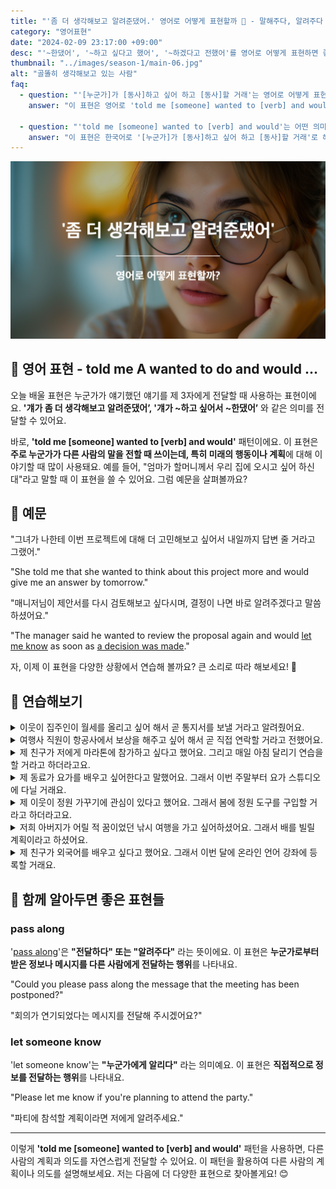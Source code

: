 ```yaml
---
title: "'좀 더 생각해보고 알려준댔어.' 영어로 어떻게 표현할까 🤔 - 말해주다, 알려주다 영어로"
category: "영어표현"
date: "2024-02-09 23:17:00 +09:00"
desc: "'~한댔어', '~하고 싶다고 했어', '~하겠다고 전했어'를 영어로 어떻게 표현하면 좋을까요? '그가 계획을 변경하고 싶다고 했어', '그녀가 의견을 다시 정리해서 알려주겠다고 전했어' 등을 영어로 표현하는 법을 배워봅시다. 다양한 예문을 통해서 연습하고 본인의 표현으로 만들어 보세요."
thumbnail: "../images/season-1/main-06.jpg"
alt: "골똘히 생각해보고 있는 사람"
faq:
  - question: "'[누군가]가 [동사]하고 싶어 하고 [동사]할 거래'는 영어로 어떻게 표현하나요?"
    answer: "이 표현은 영어로 'told me [someone] wanted to [verb] and would [verb]'로 표현할 수 있습니다. 예를 들어, '상사가 사라가 사직하고 싶어 하며 다음 주에 사직서를 제출할 거라고 했어'는 'My boss told me Sarah wanted to resign and would submit her letter next week'로 표현할 수 있습니다."

  - question: "'told me [someone] wanted to [verb] and would'는 어떤 의미인가요?"
    answer: "이 표현은 한국어로 '[누군가]가 [동사]하고 싶어 하고 [동사]할 거래'로 해석할 수 있습니다. 누군가의 의도나 계획을 간접적으로 전달할 때 사용되며, 미래의 행동이나 계획에 대해 이야기할 때 많이 쓰입니다."
---
```


![좀 더 생각해보고 알려준댔어 영어표현](../images/season-1/main-06.jpg)

## 🌟 영어 표현 - told me A wanted to do and would ...

오늘 배울 표현은 누군가가 얘기했던 얘기를 제 3자에게 전달할 때 사용하는 표현이에요. **'걔가 좀 더 생각해보고 알려준댔어’, '걔가 ~하고 싶어서 ~한댔어’** 와 같은 의미를 전달할 수 있어요.

바로, **'told me [someone] wanted to [verb] and would'** 패턴이에요. 이 표현은 **주로 누군가가 다른 사람의 말을 전할 때 쓰이는데, 특히 미래의 행동이나 계획**에 대해 이야기할 때 많이 사용돼요. 예를 들어, "엄마가 할머니께서 우리 집에 오시고 싶어 하신대"라고 말할 때 이 표현을 쓸 수 있어요. 그럼 예문을 살펴볼까요?

<script async src="https://pagead2.googlesyndication.com/pagead/js/adsbygoogle.js?client=ca-pub-1465612013356152"
     crossorigin="anonymous"></script>
<!-- engple-horizontal-ad -->

<ins class="adsbygoogle"
     style="display:block"
     data-ad-client="ca-pub-1465612013356152"
     data-ad-slot="2106896038"
     data-ad-format="auto"
     data-full-width-responsive="true"></ins>

<script>
     (adsbygoogle = window.adsbygoogle || []).push({});
</script>

## 📖 예문

"그녀가 나한테 이번 프로젝트에 대해 더 고민해보고 싶어서 내일까지 답변 줄 거라고 그랬어."

"She told me that she wanted to think about this project more and would give me an answer by tomorrow."

"매니저님이 제안서를 다시 검토해보고 싶다시며, 결정이 나면 바로 알려주겠다고 말씀하셨어요."

"The manager said he wanted to review the proposal again and would [let me know](/blog/in-english/241.let-someone-know/) as soon as <a href="/blog/vocab-1/010.make-a-decision/">a decision was made</a>."

자, 이제 이 표현을 다양한 상황에서 연습해 볼까요? 큰 소리로 따라 해보세요! 🎉

## 💬 연습해보기

<details>
  <summary>이웃이 집주인이 월세를 올리고 싶어 해서 곧 통지서를 보낼 거라고 알려줬어요.</summary>
  <span>My neighbor told me the landlord wanted to raise the rent and would send a notice soon.</span>
</details>

<details>
  <summary>여행사 직원이 항공사에서 보상을 해주고 싶어 해서 곧 직접 연락할 거라고 전했어요.</summary>
  <span>The travel agent told me the airline wanted to offer compensation and would contact me directly.
</span>
</details>

<details>
  <summary>제 친구가 저에게 마라톤에 참가하고 싶다고 했어요. 그리고 매일 아침 달리기 연습을 할 거라고 하더라고요.</summary>
  <span>My friend told me she wanted to participate in a marathon and would practice running every morning.</span>
</details>

<details>
 <summary>제 동료가 요가를 배우고 싶어한다고 말했어요. 그래서 이번 주말부터 요가 스튜디오에 다닐 거래요.</summary>
  <span>My colleague told me he wanted to <a href="/blog/in-english/245.learn/">learn</a> yoga and would start attending a yoga studio this weekend.</span>
</details>

<details>
  <summary>제 이웃이 정원 가꾸기에 관심이 있다고 했어요. 그래서 봄에 정원 도구를 구입할 거라고 하더라고요.</summary>
  <span>
  My neighbor told me she was interested in gardening and would buy gardening tools in the spring.
  </span>
</details>

<details>
  <summary>저희 아버지가 어릴 적 꿈이었던 낚시 여행을 가고 싶어하셨어요. 그래서 배를 빌릴 계획이라고 하셨어요.
  </summary>
  <span>
  My father told me he wanted to go on a fishing trip, something he dreamed of since childhood, and would rent a boat.
  </span>
</details>

<details>
  <summary>제 친구가 외국어를 배우고 싶다고 했어요. 그래서 이번 달에 온라인 언어 강좌에 등록할 거래요.
  </summary>
  <span>
  My friend told me she wanted to learn a foreign language and would enroll in an online language course this month.
  </span>
</details>

## 🤝 함께 알아두면 좋은 표현들

### pass along

'[pass along](/blog/in-english/237.pass-along/)'은 **"전달하다" 또는 "알려주다"** 라는 뜻이에요. 이 표현은 **누군가로부터 받은 정보나 메시지를 다른 사람에게 전달하는 행위**를 나타내요.

"Could you please pass along the message that the meeting has been postponed?"

"회의가 연기되었다는 메시지를 전달해 주시겠어요?"

### let someone know

'let someone know'는 **"누군가에게 알리다"** 라는 의미예요. 이 표현은 **직접적으로 정보를 전달하는 행위**를 나타내요.

"Please let me know if you're planning to attend the party."

"파티에 참석할 계획이라면 저에게 알려주세요."

---

이렇게 **'told me [someone] wanted to [verb] and would'** 패턴을 사용하면, 다른 사람의 계획과 의도를 자연스럽게 전달할 수 있어요. 이 패턴을 활용하여 다른 사람의 계획이나 의도를 설명해보세요. 저는 다음에 더 다양한 표현으로 찾아볼게요! 😊
